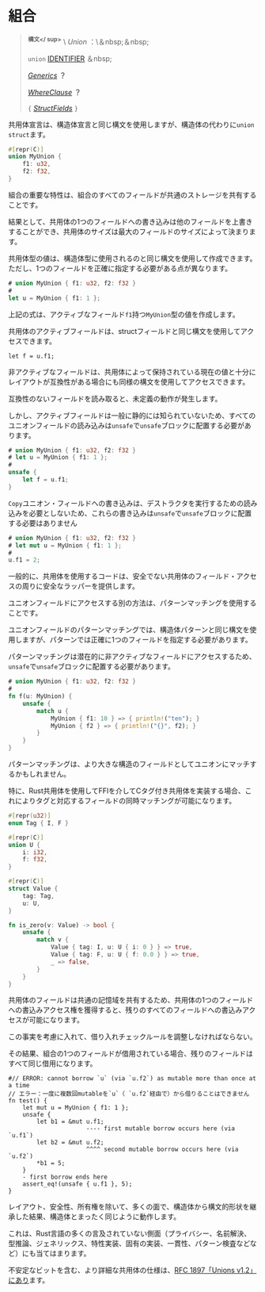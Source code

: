 # <!--Unions--> 組合

> <!--**<sup>Syntax</sup>** \  _Union_ :\ &nbsp;&nbsp;-->
> **<sup>構文</ sup>** \  _Union_ ：\＆nbsp;＆nbsp;
> <!--`union` [IDENTIFIER] &nbsp;-->
> `union` [IDENTIFIER] ＆nbsp;
> <!--[_Generics_]  __?__ -->
> [_Generics_]  __？__ 
> <!--[_WhereClause_]  __?__ -->
> [_WhereClause_]  __？__ 
> <!--`{` [_StructFields_] `}`-->
> `{` [_StructFields_] `}`

<!--A union declaration uses the same syntax as a struct declaration, except with `union` in place of `struct`.-->
共用体宣言は、構造体宣言と同じ構文を使用しますが、構造体の代わりに`union` `struct`ます。

```rust
#[repr(C)]
union MyUnion {
    f1: u32,
    f2: f32,
}
```

<!--The key property of unions is that all fields of a union share common storage.-->
組合の重要な特性は、組合のすべてのフィールドが共通のストレージを共有することです。
<!--As a result writes to one field of a union can overwrite its other fields, and size of a union is determined by the size of its largest field.-->
結果として、共用体の1つのフィールドへの書き込みは他のフィールドを上書きすることができ、共用体のサイズは最大のフィールドのサイズによって決まります。

<!--A value of a union type can be created using the same syntax that is used for struct types, except that it must specify exactly one field:-->
共用体型の値は、構造体型に使用されるのと同じ構文を使用して作成できます。ただし、1つのフィールドを正確に指定する必要がある点が異なります。

```rust
# union MyUnion { f1: u32, f2: f32 }
#
let u = MyUnion { f1: 1 };
```

<!--The expression above creates a value of type `MyUnion` with active field `f1`.-->
上記の式は、アクティブなフィールド`f1`持つ`MyUnion`型の値を作成します。
<!--Active field of a union can be accessed using the same syntax as struct fields:-->
共用体のアクティブフィールドは、structフィールドと同じ構文を使用してアクセスできます。

```rust,ignore
let f = u.f1;
```

<!--Inactive fields can be accessed as well (using the same syntax) if they are sufficiently layout compatible with the current value kept by the union.-->
非アクティブなフィールドは、共用体によって保持されている現在の値と十分にレイアウトが互換性がある場合にも同様の構文を使用してアクセスできます。
<!--Reading incompatible fields results in undefined behavior.-->
互換性のないフィールドを読み取ると、未定義の動作が発生します。
<!--However, the active field is not generally known statically, so all reads of union fields have to be placed in `unsafe` blocks.-->
しかし、アクティブフィールドは一般に静的には知られていないため、すべてのユニオンフィールドの読み込みは`unsafe`で`unsafe`ブロックに配置する必要があります。

```rust
# union MyUnion { f1: u32, f2: f32 }
# let u = MyUnion { f1: 1 };
#
unsafe {
    let f = u.f1;
}
```

<!--Writes to `Copy` union fields do not require reads for running destructors, so these writes don't have to be placed in `unsafe` blocks-->
`Copy`ユニオン・フィールドへの書き込みは、デストラクタを実行するための読み込みを必要としないため、これらの書き込みは`unsafe`で`unsafe`ブロックに配置する必要はありません

```rust
# union MyUnion { f1: u32, f2: f32 }
# let mut u = MyUnion { f1: 1 };
#
u.f1 = 2;
```

<!--Commonly, code using unions will provide safe wrappers around unsafe union field accesses.-->
一般的に、共用体を使用するコードは、安全でない共用体のフィールド・アクセスの周りに安全なラッパーを提供します。

<!--Another way to access union fields is to use pattern matching.-->
ユニオンフィールドにアクセスする別の方法は、パターンマッチングを使用することです。
<!--Pattern matching on union fields uses the same syntax as struct patterns, except that the pattern must specify exactly one field.-->
ユニオンフィールドのパターンマッチングでは、構造体パターンと同じ構文を使用しますが、パターンでは正確に1つのフィールドを指定する必要があります。
<!--Since pattern matching accesses potentially inactive fields it has to be placed in `unsafe` blocks as well.-->
パターンマッチングは潜在的に非アクティブなフィールドにアクセスするため、`unsafe`で`unsafe`ブロックに配置する必要があります。

```rust
# union MyUnion { f1: u32, f2: f32 }
#
fn f(u: MyUnion) {
    unsafe {
        match u {
            MyUnion { f1: 10 } => { println!("ten"); }
            MyUnion { f2 } => { println!("{}", f2); }
        }
    }
}
```

<!--Pattern matching may match a union as a field of a larger structure.-->
パターンマッチングは、より大きな構造のフィールドとしてユニオンにマッチするかもしれません。
<!--In particular, when using a Rust union to implement a C tagged union via FFI, this allows matching on the tag and the corresponding field simultaneously:-->
特に、Rust共用体を使用してFFIを介してCタグ付き共用体を実装する場合、これによりタグと対応するフィールドの同時マッチングが可能になります。

```rust
#[repr(u32)]
enum Tag { I, F }

#[repr(C)]
union U {
    i: i32,
    f: f32,
}

#[repr(C)]
struct Value {
    tag: Tag,
    u: U,
}

fn is_zero(v: Value) -> bool {
    unsafe {
        match v {
            Value { tag: I, u: U { i: 0 } } => true,
            Value { tag: F, u: U { f: 0.0 } } => true,
            _ => false,
        }
    }
}
```

<!--Since union fields share common storage, gaining write access to one field of a union can give write access to all its remaining fields.-->
共用体のフィールドは共通の記憶域を共有するため、共用体の1つのフィールドへの書込みアクセス権を獲得すると、残りのすべてのフィールドへの書込みアクセスが可能になります。
<!--Borrow checking rules have to be adjusted to account for this fact.-->
この事実を考慮に入れて、借り入れチェックルールを調整しなければならない。
<!--As a result, if one field of a union is borrowed, all its remaining fields are borrowed as well for the same lifetime.-->
その結果、組合の1つのフィールドが借用されている場合、残りのフィールドはすべて同じ借用になります。

```rust,ignore
#// ERROR: cannot borrow `u` (via `u.f2`) as mutable more than once at a time
// エラー：一度に複数回mutableを`u`（ `u.f2`経由で）から借りることはできません
fn test() {
    let mut u = MyUnion { f1: 1 };
    unsafe {
        let b1 = &mut u.f1;
                      ---- first mutable borrow occurs here (via `u.f1`)
        let b2 = &mut u.f2;
                      ^^^^ second mutable borrow occurs here (via `u.f2`)
        *b1 = 5;
    }
    - first borrow ends here
    assert_eq!(unsafe { u.f1 }, 5);
}
```

<!--As you could see, in many aspects (except for layouts, safety and ownership) unions behave exactly like structs, largely as a consequence of inheriting their syntactic shape from structs.-->
レイアウト、安全性、所有権を除いて、多くの面で、構造体から構文的形状を継承した結果、構造体とまったく同じように動作します。
<!--This is also true for many unmentioned aspects of Rust language (such as privacy, name resolution, type inference, generics, trait implementations, inherent implementations, coherence, pattern checking, etc etc etc).-->
これは、Rust言語の多くの言及されていない側面（プライバシー、名前解決、型推論、ジェネリックス、特性実装、固有の実装、一貫性、パターン検査などなど）にも当てはまります。

<!--More detailed specification for unions, including unstable bits, can be found in [RFC 1897 "Unions v1.2"](https://github.com/rust-lang/rfcs/pull/1897).-->
不安定なビットを含む、より詳細な共用体の仕様は、[RFC 1897「Unions v1.2」にあり](https://github.com/rust-lang/rfcs/pull/1897)ます。

<!--[IDENTIFIER]: identifiers.html
 [_Generics_]: items/generics.html
 [_WhereClause_]: items/generics.html#where-clauses
 [_StructFields_]: items/structs.html
-->
[IDENTIFIER]: identifiers.html
 [_Generics_]: items/generics.html
 [_WhereClause_]: items/generics.html#where-clauses
 [_StructFields_]: items/structs.html

